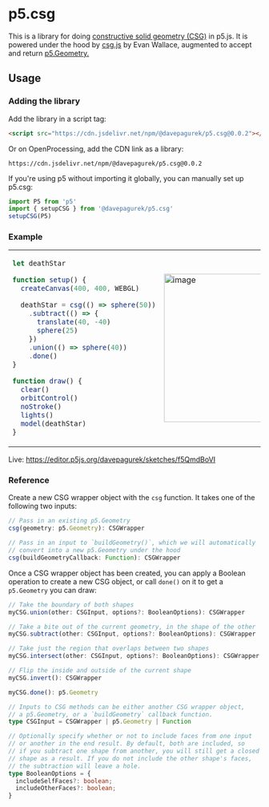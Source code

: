 # p5.csg

This is a library for doing <a href="https://en.wikipedia.org/wiki/Constructive_solid_geometry">constructive solid geometry (CSG)</a> in p5.js. It is powered under the hood by <a href="https://github.com/evanw/csg.js/">csg.js</a> by Evan Wallace, augmented to accept and return <a href="https://p5js.org/reference/#/p5.Geometry">p5.Geometry.</a>

## Usage

### Adding the library

Add the library in a script tag:

```html
<script src="https://cdn.jsdelivr.net/npm/@davepagurek/p5.csg@0.0.2"></script>
```

Or on OpenProcessing, add the CDN link as a library:

```
https://cdn.jsdelivr.net/npm/@davepagurek/p5.csg@0.0.2
```

If you're using p5 without importing it globally, you can manually set up p5.csg:

```js
import P5 from 'p5'
import { setupCSG } from '@davepagurek/p5.csg'
setupCSG(P5)
```

### Example

<table>
<tr>
<td>

```js
let deathStar

function setup() {
  createCanvas(400, 400, WEBGL)

  deathStar = csg(() => sphere(50))
    .subtract(() => {
      translate(40, -40)
      sphere(25)
    })
    .union(() => sphere(40))
    .done()
}

function draw() {
  clear()
  orbitControl()
  noStroke()
  lights()
  model(deathStar)
}
```

</td>
<td>

<img width="296" alt="image" src="https://github.com/davepagurek/p5.csg/assets/5315059/a18828d9-e670-4194-a449-f6bed0c883c2">
  
</td>
</tr>
</table>

Live: https://editor.p5js.org/davepagurek/sketches/f5QmdBoVI

### Reference

Create a new CSG wrapper object with the `csg` function. It takes one of the following two inputs:

```ts
// Pass in an existing p5.Geometry
csg(geometry: p5.Geometry): CSGWrapper

// Pass in an input to `buildGeometry()`, which we will automatically
// convert into a new p5.Geometry under the hood
csg(buildGeometryCallback: Function): CSGWrapper
```

Once a CSG wrapper object has been created, you can apply a Boolean operation to create a new CSG object, or call `done()` on it to get a `p5.Geometry` you can draw:

```ts
// Take the boundary of both shapes
myCSG.union(other: CSGInput, options?: BooleanOptions): CSGWrapper

// Take a bite out of the current geometry, in the shape of the other
myCSG.subtract(other: CSGInput, options?: BooleanOptions): CSGWrapper

// Take just the region that overlaps between two shapes
myCSG.intersect(other: CSGInput, options?: BooleanOptions): CSGWrapper

// Flip the inside and outside of the current shape
myCSG.invert(): CSGWrapper

myCSG.done(): p5.Geometry

// Inputs to CSG methods can be either another CSG wrapper object,
// a p5.Geometry, or a `buildGeometry` callback function.
type CSGInput = CSGWrapper | p5.Geometry | Function

// Optionally specify whether or not to include faces from one input
// or another in the end result. By default, both are included, so
// if you subtract one shape from another, you will still get a closed
// shape as a result. If you do not include the other shape's faces,
// the subtraction will leave a hole.
type BooleanOptions = {
  includeSelfFaces?: boolean;
  includeOtherFaces?: boolean;
}
```
